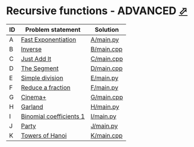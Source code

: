 # Recursive functions - ADVANCED [⬀](https://www.e-olymp.com/en/contests/9520)





| ID | Problem statement                                                                  | Solution                 |
|----|------------------------------------------------------------------------------------|--------------------------|
| A  | [Fast Exponentiation](https://www.e-olymp.com/en/contests/9520/problems/83413)     | [A/main.py](A/main.py)   |
| B  | [Inverse](https://www.e-olymp.com/en/contests/9520/problems/83414)                 | [B/main.cpp](B/main.cpp) |
| C  | [Just Add It](https://www.e-olymp.com/en/contests/9520/problems/83415)             | [C/main.cpp](C/main.cpp) |
| D  | [The Segment](https://www.e-olymp.com/en/contests/9520/problems/83416)             | [D/main.cpp](D/main.cpp) |
| E  | [Simple division](https://www.e-olymp.com/en/contests/9520/problems/83417)         | [E/main.py](E/main.py)   |
| F  | [Reduce a fraction](https://www.e-olymp.com/en/contests/9520/problems/83418)       | [F/main.py](F/main.py)   |
| G  | [Cinema+](https://www.e-olymp.com/en/contests/9520/problems/83419)                 | [G/main.cpp](G/main.cpp) |
| H  | [Garland](https://www.e-olymp.com/en/contests/9520/problems/83420)                 | [H/main.py](H/main.py)   |
| I  | [Binomial coefficients 1](https://www.e-olymp.com/en/contests/9520/problems/83421) | [I/main.py](I/main.py)   |
| J  | [Party](https://www.e-olymp.com/en/contests/9520/problems/83422)                   | [J/main.py](J/main.py)   |
| K  | [Towers of Hanoi](https://www.e-olymp.com/en/contests/9520/problems/83423)         | [K/main.cpp](K/main.cpp) |

